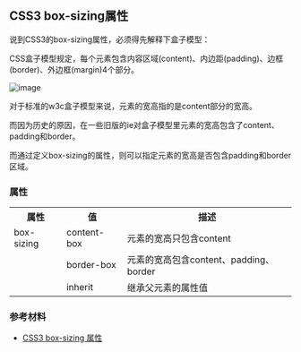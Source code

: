 ## CSS3 box-sizing属性

说到CSS3的box-sizing属性，必须得先解释下盒子模型：

CSS盒子模型规定，每个元素包含内容区域(content)、内边距(padding)、边框(border)、外边框(margin)4个部分。

![image]()

对于标准的w3c盒子模型来说，元素的宽高指的是content部分的宽高。

而因为历史的原因，在一些旧版的ie对盒子模型里元素的宽高包含了content、padding和border。

而通过定义box-sizing的属性，则可以指定元素的宽高是否包含padding和border区域。

### 属性

<table>
    <tr>
        <th>属性</th>
        <th>值</th>
        <th>描述</th>
    </tr>
    <tr>
        <td>box-sizing</td>
        <td>content-box</td>
        <td>元素的宽高只包含content</td>
    </tr>
    <tr>
        <td></td>
        <td>border-box</td>
        <td>元素的宽高包含content、padding、border</td>
    </tr>
    <tr>
        <td></td>
        <td>inherit</td>
        <td>继承父元素的属性值</td>
    </tr>
</table>


### 参考材料

* [CSS3 box-sizing 属性](http://www.w3school.com.cn/cssref/pr_box-sizing.asp)